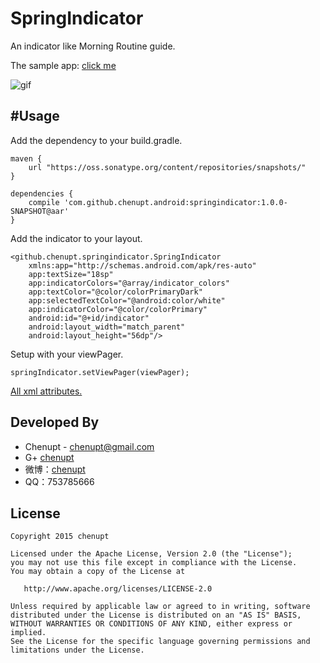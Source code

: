 # SpringIndicator
An indicator like Morning Routine guide.

The sample app: [click me](https://github.com/chenupt/SpringIndicator/raw/master/img/springindicator_1.0.0.apk)

![gif](https://raw.githubusercontent.com/chenupt/SpringIndicator/master/img/si_1.0.0.gif)

#Usage
---
Add the dependency to your build.gradle.
```
maven {
    url "https://oss.sonatype.org/content/repositories/snapshots/"
}

dependencies {
    compile 'com.github.chenupt.android:springindicator:1.0.0-SNAPSHOT@aar'
}
```
Add the indicator to your layout.

```
<github.chenupt.springindicator.SpringIndicator
    xmlns:app="http://schemas.android.com/apk/res-auto"
    app:textSize="18sp"
    app:indicatorColors="@array/indicator_colors"
    app:textColor="@color/colorPrimaryDark"
    app:selectedTextColor="@android:color/white"
    app:indicatorColor="@color/colorPrimary"
    android:id="@+id/indicator"
    android:layout_width="match_parent"
    android:layout_height="56dp"/>
```
Setup with your viewPager.
```
springIndicator.setViewPager(viewPager);
```
[All xml attributes.](https://github.com/chenupt/SpringIndicator/blob/master/lib%2Fsrc%2Fmain%2Fres%2Fvalues%2Fattrs.xml)

Developed By
---
 * Chenupt - <chenupt@gmail.com>
 * G+ [chenupt](https://plus.google.com/u/0/109194013506774756478)
 * 微博：[chenupt](http://weibo.com/p/1005052159173535/home)
 * QQ：753785666

License
---

    Copyright 2015 chenupt

    Licensed under the Apache License, Version 2.0 (the "License");
    you may not use this file except in compliance with the License.
    You may obtain a copy of the License at

       http://www.apache.org/licenses/LICENSE-2.0

    Unless required by applicable law or agreed to in writing, software
    distributed under the License is distributed on an "AS IS" BASIS,
    WITHOUT WARRANTIES OR CONDITIONS OF ANY KIND, either express or implied.
    See the License for the specific language governing permissions and
    limitations under the License.


